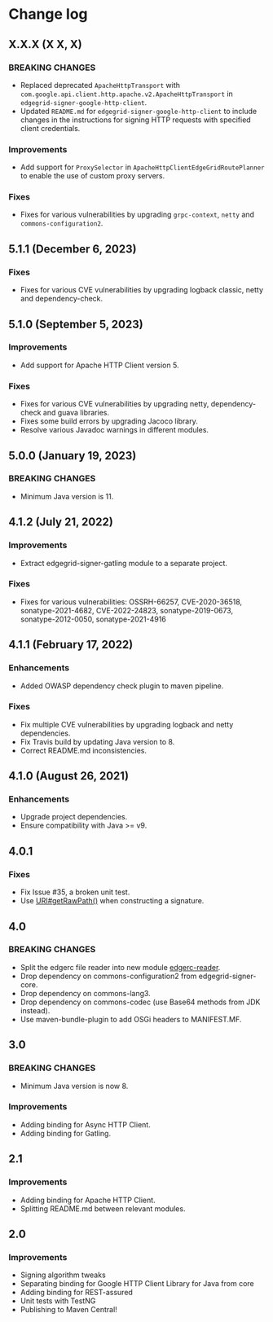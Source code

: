 # Change log

## X.X.X (X X, X)

### BREAKING CHANGES

* Replaced deprecated `ApacheHttpTransport` with `com.google.api.client.http.apache.v2.ApacheHttpTransport` in `edgegrid-signer-google-http-client`.
* Updated `README.md` for `edgegrid-signer-google-http-client` to include changes in the instructions for signing HTTP requests with specified client credentials.

### Improvements

* Add support for `ProxySelector` in `ApacheHttpClientEdgeGridRoutePlanner` to enable the use of custom proxy servers.

### Fixes

* Fixes for various vulnerabilities by upgrading `grpc-context`, `netty` and `commons-configuration2`.


## 5.1.1 (December 6, 2023)

### Fixes

* Fixes for various CVE vulnerabilities by upgrading logback classic, netty and dependency-check.


## 5.1.0 (September 5, 2023)

### Improvements

* Add support for Apache HTTP Client version 5.

### Fixes

* Fixes for various CVE vulnerabilities by upgrading netty, dependency-check and guava libraries.
* Fixes some build errors by upgrading Jacoco library.
* Resolve various Javadoc warnings in different modules.

## 5.0.0 (January 19, 2023)

### BREAKING CHANGES

*  Minimum Java version is 11.

## 4.1.2 (July 21, 2022)

### Improvements

* Extract edgegrid-signer-gatling module to a separate project.

### Fixes

* Fixes for various vulnerabilities: OSSRH-66257, CVE-2020-36518, sonatype-2021-4682, CVE-2022-24823, sonatype-2019-0673, sonatype-2012-0050, sonatype-2021-4916

## 4.1.1 (February 17, 2022)

### Enhancements

* Added OWASP dependency check plugin to maven pipeline.

### Fixes

* Fix multiple CVE vulnerabilities by upgrading logback and netty dependencies.
* Fix Travis build by updating Java version to 8.
* Correct README.md inconsistencies.

## 4.1.0 (August 26, 2021)

### Enhancements

* Upgrade project dependencies.
* Ensure compatibility with Java >= v9.

## 4.0.1

### Fixes

* Fix Issue #35, a broken unit test.
* Use [URI#getRawPath()](https://docs.oracle.com/javase/8/docs/api/java/net/URI.html#getRawPath--) when constructing a signature.

## 4.0

### BREAKING CHANGES

* Split the edgerc file reader into new module [edgerc-reader](edgerc-reader).
* Drop dependency on commons-configuration2 from edgegrid-signer-core.
* Drop dependency on commons-lang3.
* Drop dependency on commons-codec (use Base64 methods from JDK instead).
* Use maven-bundle-plugin to add OSGi headers to MANIFEST.MF.

## 3.0

### BREAKING CHANGES

* Minimum Java version is now 8.

### Improvements

* Adding binding for Async HTTP Client.
* Adding binding for Gatling.

## 2.1

### Improvements

* Adding binding for Apache HTTP Client.
* Splitting README.md between relevant modules.

## 2.0

### Improvements

* Signing algorithm tweaks
* Separating binding for Google HTTP Client Library for Java from core
* Adding binding for REST-assured
* Unit tests with TestNG
* Publishing to Maven Central!